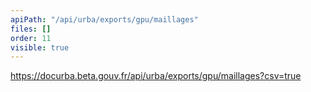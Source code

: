 ```yaml
---
apiPath: "/api/urba/exports/gpu/maillages"
files: []
order: 11
visible: true
---
```

https://docurba.beta.gouv.fr/api/urba/exports/gpu/maillages?csv=true
